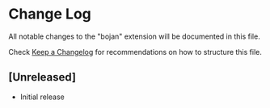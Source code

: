 # Change Log

All notable changes to the "bojan" extension will be documented in this file.

Check [Keep a Changelog](http://keepachangelog.com/) for recommendations on how to structure this file.

## [Unreleased]

- Initial release